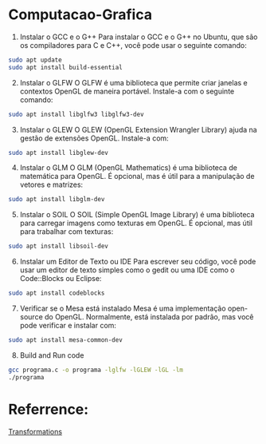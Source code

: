 # Computacao-Grafica

1. Instalar o GCC e o G++
Para instalar o GCC e o G++ no Ubuntu, que são os compiladores para C e C++, você pode usar o seguinte comando:


```sh
sudo apt update
sudo apt install build-essential
```

2. Instalar o GLFW
O GLFW é uma biblioteca que permite criar janelas e contextos OpenGL de maneira portável. Instale-a com o seguinte comando:

```sh
sudo apt install libglfw3 libglfw3-dev
```
3. Instalar o GLEW
O GLEW (OpenGL Extension Wrangler Library) ajuda na gestão de extensões OpenGL. Instale-a com:

```sh
sudo apt install libglew-dev
```
4. Instalar o GLM
O GLM (OpenGL Mathematics) é uma biblioteca de matemática para OpenGL. É opcional, mas é útil para a manipulação de vetores e matrizes:

```sh
sudo apt install libglm-dev
```
5. Instalar o SOIL
O SOIL (Simple OpenGL Image Library) é uma biblioteca para carregar imagens como texturas em OpenGL. É opcional, mas útil para trabalhar com texturas:

```sh
sudo apt install libsoil-dev
```
6. Instalar um Editor de Texto ou IDE
Para escrever seu código, você pode usar um editor de texto simples como o gedit ou uma IDE como o Code::Blocks ou Eclipse:

```sh
sudo apt install codeblocks
```
7. Verificar se o Mesa está instalado
Mesa é uma implementação open-source do OpenGL. Normalmente, está instalada por padrão, mas você pode verificar e instalar com:

```sh
sudo apt install mesa-common-dev
```
8. Build and Run code

```sh
gcc programa.c -o programa -lglfw -lGLEW -lGL -lm
./programa
```

# Referrence:
[Transformations](https://learnopengl.com/Getting-started/Transformations)